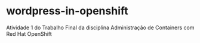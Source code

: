 # wordpress-in-openshift
Atividade 1 do Trabalho Final da disciplina Administração de Containers com Red Hat OpenShift 
